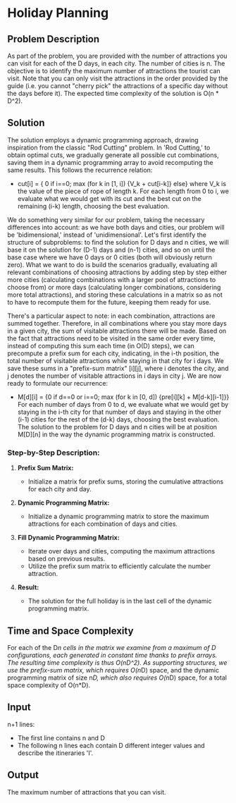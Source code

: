 # Holiday Planning

## Problem Description

As part of the problem, you are provided with the number of attractions you can visit for each of the D days, in each city. The number of cities is n. The objective is to identify the maximum number of attractions the tourist can visit. Note that you can only visit the attractions in the order provided by the guide (i.e. you cannot "cherry pick" the attractions of a specific day without the days before it). The expected time complexity of the solution is O(n * D^2).

## Solution

The solution employs a dynamic programming approach, drawing inspiration from the classic "Rod Cutting" problem.
In 'Rod Cutting,' to obtain optimal cuts, we gradually generate all possible cut combinations, saving them in a dynamic programming array to avoid recomputing the same results. This follows the recurrence relation:
- cut[i] = { 0 if i==0; max (for k in [1, i]) {V_k + cut[i-k]} else}
where V_k is the value of the piece of rope of length k.
For each length from 0 to i, we evaluate what we would get with its cut and the best cut on the remaining (i-k) length, choosing the best evaluation.

We do something very similar for our problem, taking the necessary differences into account: as we have both days and cities, our problem will be 'bidimensional,' instead of 'unidimensional'.
Let's first identify the structure of subproblems: to find the solution for D days and n cities, we will base it on the solution for (D-1) days and (n-1) cities, and so on until the base case where we have 0 days or 0 cities (both will obviously return zero). What we want to do is build the scenarios gradually, evaluating all relevant combinations of choosing attractions by adding step by step either more cities (calculating combinations with a larger pool of attractions to choose from) or more days (calculating longer combinations, considering more total attractions), and storing these calculations in a matrix so as not to have to recompute them for the future, keeping them ready for use.

There's a particular aspect to note: in each combination, attractions are summed together. Therefore, in all combinations where you stay more days in a given city, the sum of visitable attractions there will be made. Based on the fact that attractions need to be visited in the same order every time, instead of computing this sum each time (in O(D) steps), we can precompute a prefix sum for each city, indicating, in the i-th position, the total number of visitable attractions while staying in that city for i days.
We save these sums in a "prefix-sum matrix" [i][j], where i denotes the city, and j denotes the number of visitable attractions in i days in city j.
We are now ready to formulate our recurrence:
- M[d][i] = {0 if d==0 or i==0; max (for k in [0, d]) {pre[i][k] + M[d-k][i-1]}}
For each number of days from 0 to d, we evaluate what we would get by staying in the i-th city for that number of days and staying in the other (i-1) cities for the rest of the (d-k) days, choosing the best evaluation. The solution to the problem for D days and n cities will be at position M[D][n] in the way the dynamic programming matrix is constructed.

### Step-by-Step Description:

1. **Prefix Sum Matrix:**
   - Initialize a matrix for prefix sums, storing the cumulative attractions for each city and day.

2. **Dynamic Programming Matrix:**
   - Initialize a dynamic programming matrix to store the maximum attractions for each combination of days and cities.

3. **Fill Dynamic Programming Matrix:**
   - Iterate over days and cities, computing the maximum attractions based on previous results.
   - Utilize the prefix sum matrix to efficiently calculate the number attraction.

4. **Result:**
   - The solution for the full holiday is in the last cell of the dynamic programming matrix.

## Time and Space Complexity

For each of the D*n cells in the matrix we examine from a maximum of D configurations, each generated in constant time thanks to prefix arrays. The resulting time complexity is thus O(nD^2).
As supporting structures, we use the prefix-sum matrix, which requires O(n*D) space, and the dynamic programming matrix of size n*D, which also requires O(n*D) space, for a total space complexity of O(n*D).

## Input

n+1 lines:
- The first line contains n and D
- The following n lines each contain D different integer values and describe the itineraries 'I'.

## Output

The maximum number of attractions that you can visit.